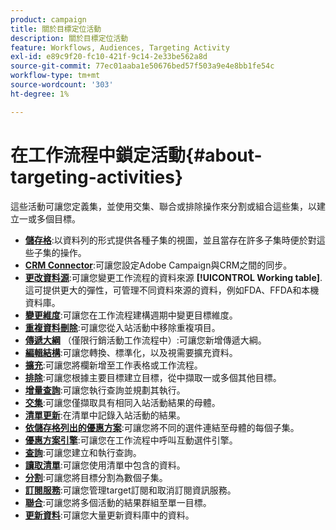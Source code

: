 ```yaml
---
product: campaign
title: 關於目標定位活動
description: 關於目標定位活動
feature: Workflows, Audiences, Targeting Activity
exl-id: e89c9f20-fc10-421f-9c14-2e33be562a8d
source-git-commit: 77ec01aaba1e50676bed57f503a9e4e8bb1fe54c
workflow-type: tm+mt
source-wordcount: '303'
ht-degree: 1%

---
```


# 在工作流程中鎖定活動{#about-targeting-activities}

這些活動可讓您定義集，並使用交集、聯合或排除操作來分割或組合這些集，以建立一或多個目標。

* **[儲存格](cells.md)**:以資料列的形式提供各種子集的視圖，並且當存在許多子集時便於對這些子集的操作。
* **[CRM Connector](crm-connector.md)**:可讓您設定Adobe Campaign與CRM之間的同步。
* **[更改資料源](change-data-source.md)**:可讓您變更工作流程的資料來源 **[!UICONTROL Working table]**. 這可提供更大的彈性，可管理不同資料來源的資料，例如FDA、FFDA和本機資料庫。
* **[變更維度](change-dimension.md)**:可讓您在工作流程建構週期中變更目標維度。
* **[重複資料刪除](deduplication.md)**:可讓您從入站活動中移除重複項目。
* **[傳遞大綱](delivery-outline.md)** （僅限行銷活動工作流程中）:可讓您新增傳遞大綱。
* **[編輯結構](edit-schema.md)**:可讓您轉換、標準化，以及視需要擴充資料。
* **[擴充](enrichment.md)**:可讓您將欄新增至工作表格或工作流程。
* **[排除](exclusion.md)**:可讓您根據主要目標建立目標，從中擷取一或多個其他目標。
* **[增量查詢](incremental-query.md)**:可讓您執行查詢並規劃其執行。
* **[交集](intersection.md)**:可讓您僅擷取具有相同入站活動結果的母體。
* **[清單更新](list-update.md)**:在清單中記錄入站活動的結果。
* **[依儲存格列出的優惠方案](offers-by-cell.md)**:可讓您將不同的選件連結至母體的每個子集。
* **[優惠方案引擎](offer-engine.md)**:可讓您在工作流程中呼叫互動選件引擎。
* **[查詢](query.md)**:可讓您建立和執行查詢。
* **[讀取清單](read-list.md)**:可讓您使用清單中包含的資料。
* **[分割](split.md)**:可讓您將目標分割為數個子集。
* **[訂閱服務](subscription-services.md)**:可讓您管理target訂閱和取消訂閱資訊服務。
* **[聯合](union.md)**:可讓您將多個活動的結果群組至單一目標。
* **[更新資料](update-data.md)**:可讓您大量更新資料庫中的資料。

